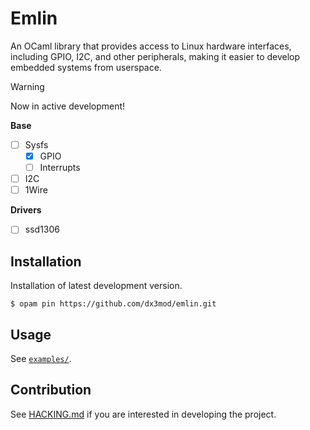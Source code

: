 # Emlin

An OCaml library that provides access to Linux hardware interfaces, including GPIO, I2C, and other peripherals, making it easier to develop embedded systems from userspace.

> [!WARNING]
> Now in active development!

**Base**
- [ ] Sysfs
    - [X] GPIO
    - [ ] Interrupts
- [ ] I2C 
- [ ] 1Wire

**Drivers**
- [ ] ssd1306

## Installation

Installation of latest development version.
```console
$ opam pin https://github.com/dx3mod/emlin.git
```

## Usage

See [`examples/`](./examples/).

## Contribution

See [HACKING.md](./HACKING.md%20) if you are interested in developing the project.